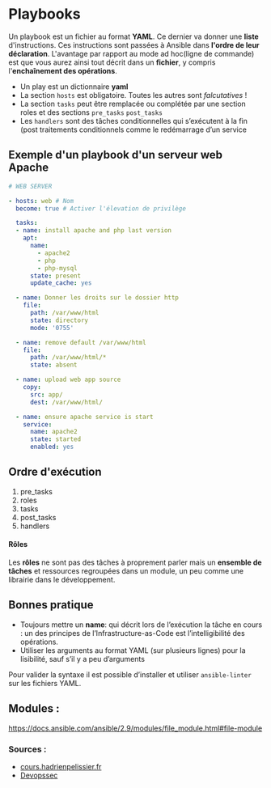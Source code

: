 # Playbooks

Un playbook est un fichier au format **YAML**. Ce dernier va donner une **liste** d'instructions. Ces instructions sont passées à Ansible dans **l'ordre de leur déclaration**. L'avantage par rapport au mode ad hoc(ligne de commande) est que vous aurez ainsi tout décrit dans un **fichier**, y compris l'**enchaînement des opérations**.



- Un play est un dictionnaire **yaml**
- La section `hosts` est obligatoire. Toutes les autres sont *falcutatives* !
- La section `tasks` peut être remplacée ou complétée par une section roles et des sections `pre_tasks` `post_tasks`
- Les `handlers` sont des tâches conditionnelles qui s’exécutent à la fin (post traitements conditionnels comme le redémarrage d’un service
## Exemple d'un playbook d'un serveur web Apache

```yaml title="playbook.yml"---
# WEB SERVER

- hosts: web # Nom 
  become: true # Activer l'élevation de privilège 

  tasks:
  - name: install apache and php last version
    apt:
      name:
        - apache2
        - php
        - php-mysql
      state: present
      update_cache: yes 

  - name: Donner les droits sur le dossier http
    file:
      path: /var/www/html
      state: directory
      mode: '0755'

  - name: remove default /var/www/html
    file:
      path: /var/www/html/*
      state: absent

  - name: upload web app source
    copy:
      src: app/
      dest: /var/www/html/

  - name: ensure apache service is start
    service:
      name: apache2
      state: started
      enabled: yes
```

## Ordre d'exécution

1. pre_tasks
2. roles
3. tasks
4. post_tasks
5. handlers

#### Rôles

Les **rôles** ne sont pas des tâches à proprement parler mais un **ensemble de tâches** et ressources regroupées dans un module, un peu comme une librairie dans le développement. 

## Bonnes pratique

- Toujours mettre un **name**: qui décrit lors de l’exécution la tâche en cours : un des principes de l’Infrastructure-as-Code est l’intelligibilité des opérations.
- Utiliser les arguments au format YAML (sur plusieurs lignes) pour la lisibilité, sauf s’il y a peu d’arguments

Pour valider la syntaxe il est possible d’installer et utiliser `ansible-linter` sur les fichiers YAML.

## Modules : 

https://docs.ansible.com/ansible/2.9/modules/file_module.html#file-module

### Sources :

- [cours.hadrienpelissier.fr](https://cours.hadrienpelissier.fr/01-ansible/cours2/#remarques-de-syntaxe)
- [Devopssec](https://devopssec.fr/article/executez-premieres-commandes-ansible)
